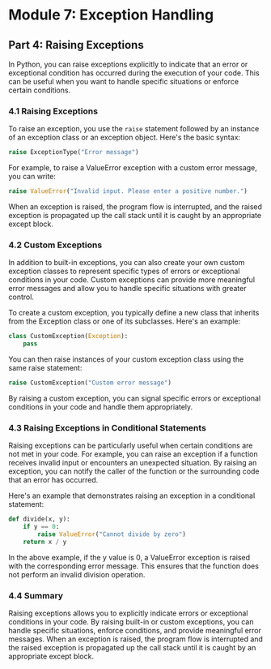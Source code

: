 # Module 7: Exception Handling

## Part 4: Raising Exceptions

In Python, you can raise exceptions explicitly to indicate that an error or exceptional condition has occurred during the execution
of your code. This can be useful when you want to handle specific situations or enforce certain conditions.

### 4.1 Raising Exceptions

To raise an exception, you use the `raise` statement followed by an instance of an exception class or an exception object. 
Here's the basic syntax:

```python
raise ExceptionType("Error message")
```

For example, to raise a ValueError exception with a custom error message, you can write:

```python
raise ValueError("Invalid input. Please enter a positive number.")
```

When an exception is raised, the program flow is interrupted, and the raised exception is propagated up the call stack until 
it is caught by an appropriate except block.

### 4.2 Custom Exceptions

In addition to built-in exceptions, you can also create your own custom exception classes to represent specific types of 
errors or exceptional conditions in your code. Custom exceptions can provide more meaningful error messages and allow you to 
handle specific situations with greater control.

To create a custom exception, you typically define a new class that inherits from the Exception class or one of its subclasses. 
Here's an example:

```python
class CustomException(Exception):
    pass
```

You can then raise instances of your custom exception class using the same raise statement:

```python
raise CustomException("Custom error message")
```

By raising a custom exception, you can signal specific errors or exceptional conditions in your code and handle them appropriately.

### 4.3 Raising Exceptions in Conditional Statements

Raising exceptions can be particularly useful when certain conditions are not met in your code. For example, you can raise an exception
if a function receives invalid input or encounters an unexpected situation. By raising an exception, you can notify the caller 
of the function or the surrounding code that an error has occurred.

Here's an example that demonstrates raising an exception in a conditional statement:

```python
def divide(x, y):
    if y == 0:
        raise ValueError("Cannot divide by zero")
    return x / y
```

In the above example, if the y value is 0, a ValueError exception is raised with the corresponding error message. This ensures that
the function does not perform an invalid division operation.

### 4.4 Summary

Raising exceptions allows you to explicitly indicate errors or exceptional conditions in your code. By raising built-in or custom
exceptions, you can handle specific situations, enforce conditions, and provide meaningful error messages. When an exception is raised,
the program flow is interrupted and the raised exception is propagated up the call stack until it is caught by an appropriate except block.
